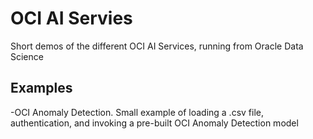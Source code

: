 # OCI AI Servies
Short demos of the different OCI AI Services, running from Oracle Data Science

## Examples
-OCI Anomaly Detection. Small example of loading a .csv file, authentication, and invoking a pre-built OCI Anomaly Detection model
